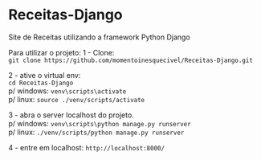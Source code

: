 # Receitas-Django
Site de Receitas utilizando a framework Python Django

Para utilizar o projeto:
1 - Clone: <br>
`git clone https://github.com/momentoinesquecivel/Receitas-Django.git`

2 - ative o virtual env: <br>
`cd Receitas-Django` <br> 
p/ windows: `venv\scripts\activate`<br>
p/ linux: `source ./venv/scripts/activate`

3 - abra o server localhost do projeto. <br>
p/ windows: `venv\scripts\python manage.py runserver` <br>
p/ linux: `./venv/scripts/python manage.py runserver`

4 - entre em localhost: `http://localhost:8000/`

